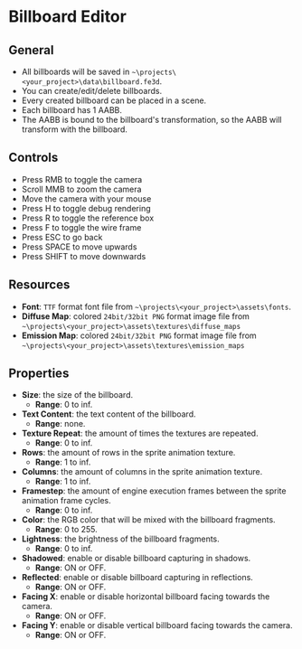 # Billboard Editor

## General

- All billboards will be saved in `~\projects\<your_project>\data\billboard.fe3d`.
- You can create/edit/delete billboards.
- Every created billboard can be placed in a scene.
- Each billboard has 1 AABB.
- The AABB is bound to the billboard's transformation, so the AABB will transform with the billboard.

## Controls

- Press RMB to toggle the camera
- Scroll MMB to zoom the camera
- Move the camera with your mouse
- Press H to toggle debug rendering
- Press R to toggle the reference box
- Press F to toggle the wire frame
- Press ESC to go back
- Press SPACE to move upwards
- Press SHIFT to move downwards

## Resources

- **Font**: `TTF` format font file from `~\projects\<your_project>\assets\fonts`.
- **Diffuse Map**: colored `24bit/32bit PNG` format image file from `~\projects\<your_project>\assets\textures\diffuse_maps`
- **Emission Map**: colored `24bit/32bit PNG` format image file from `~\projects\<your_project>\assets\textures\emission_maps`

## Properties

- **Size**: the size of the billboard.
  - **Range**: 0 to inf.
- **Text Content**: the text content of the billboard.
  - **Range**: none.
- **Texture Repeat**: the amount of times the textures are repeated.
  - **Range**: 0 to inf.
- **Rows**: the amount of rows in the sprite animation texture.
  - **Range**: 1 to inf.
- **Columns**: the amount of columns in the sprite animation texture.
  - **Range**: 1 to inf.
- **Framestep**: the amount of engine execution frames between the sprite animation frame cycles.
  - **Range**: 0 to inf.
- **Color**: the RGB color that will be mixed with the billboard fragments.
  - **Range**: 0 to 255.
- **Lightness**: the brightness of the billboard fragments.
  - **Range**: 0 to inf.
- **Shadowed**: enable or disable billboard capturing in shadows.
  - **Range**: ON or OFF.
- **Reflected**: enable or disable billboard capturing in reflections.
  - **Range**: ON or OFF.
- **Facing X**: enable or disable horizontal billboard facing towards the camera.
  - **Range**: ON or OFF.
- **Facing Y**: enable or disable vertical billboard facing towards the camera.
  - **Range**: ON or OFF.
